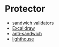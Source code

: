 # Protector

* [sandwich validators](https://sandwiched.me/validators)
* [Excalidraw](https://link.excalidraw.com/l/6alfAXTBVpq/9116LSaUeao)
* [anti-sandwich](https://github.com/tryghostxyz/anti-sandwich/tree/main)
* [lighthouse](https://github.com/Jac0xb/lighthouse) 